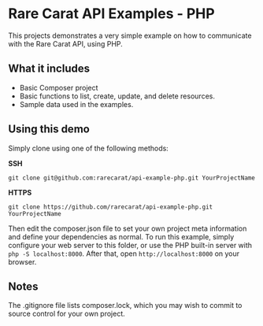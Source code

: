 # Rare Carat API Examples - PHP

This projects demonstrates a very simple example on how to communicate with the Rare Carat API, using PHP.

## What it includes

- Basic Composer project
- Basic functions to list, create, update, and delete resources.
- Sample data used in the examples.

## Using this demo

Simply clone using one of the following methods:

**SSH**

    git clone git@github.com:rarecarat/api-example-php.git YourProjectName
    
**HTTPS**

    git clone https://github.com/rarecarat/api-example-php.git YourProjectName
    
Then edit the composer.json file to set your own project meta information and define your dependencies as normal. To run this example, simply configure your web server to this folder, or use the PHP built-in server with
```php -S localhost:8000```. After that, open ```http://localhost:8000``` on your browser.

## Notes

The .gitignore file lists composer.lock, which you may wish to commit to source control for your own project.
